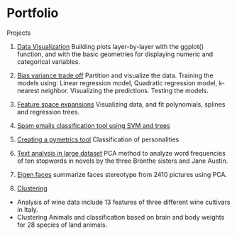# Portfolio

Projects

1. [Data Visualization](https://github.com/la6if9/Data-Visual) 
Building plots layer-by-layer with the ggplot() function, and with the basic geometries for displaying numeric and categorical variables.

2. [Bias variance trade off](https://github.com/la6if9/Bias-variance-trade-off)
Partition and visualize the data. 
Training the models using: Linear regression model, Quadratic regression model, k-nearest neighbor.
Visualizing the predictions.
Testing the models.

3. [Feature space expansions](https://github.com/la6if9/Feature-space-expansions)
Visualizing data, and fit polynomials, splines and regression trees.

4. [Spam emails classification tool using SVM and trees](https://github.com/la6if9/Classification-with-trees)

5. [Creating a pymetrics tool](https://github.com/la6if9/pymetrics-data)
Classification of personalities

6. [Text analysis in large dataset](https://github.com/la6if9/Text-analysis)
PCA method to analyze word frequencies of ten stopwords in novels by the three Brönthe sisters and Jane Austin.

7. [Eigen faces](https://github.com/la6if9/Eigenfaces)
summarize faces stereotype from 2410 pictures using PCA.

8. [Clustering](https://github.com/la6if9/Clustering) 
 - Analysis of wine data include 13 features of three different wine cultivars in Italy.
 - Clustering Animals and classification based on brain and body weights for 28 species of land animals.

